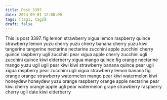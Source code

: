```yaml
---
title: Post 3397
date: 2024-09-01 12:00:00
tags: [tag1, tag2]
draft: false
---
```

This is post 3397.
fig
lemon
strawberry
xigua
lemon
raspberry
quince
strawberry
lemon
yuzu
cherry
yuzu
cherry
banana
cherry
yuzu
kiwi
tangerine
tangerine
nectarine
nectarine
zucchini
apple
zucchini
cherry
quince
raspberry
ugli
zucchini
pear
xigua
apple
cherry
zucchini
ugli
zucchini
quince
kiwi
elderberry
xigua
mango
quince
fig
orange
nectarine
mango
yuzu
ugli
ugli
pear
kiwi
kiwi
strawberry
banana
quince
pear
ugli
xigua
raspberry
pear
zucchini
ugli
xigua
strawberry
lemon
banana
fig
orange
orange
strawberry
watermelon
mango
pear
kiwi
watermelon
kiwi
honeydew
honeydew
yuzu
orange
raspberry
orange
apple
nectarine
pear
kiwi
cherry
orange
apple
ugli
pear
watermelon
grape
strawberry
raspberry
cherry
ugli
date
kiwi
elderberry
